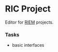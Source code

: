 RIC Project
===========

Editor for [RIEM](https://github.com/CraicOverflow89/RIEM) projects.

### Tasks

 - basic interfaces